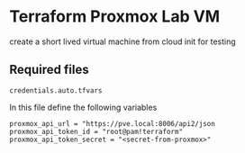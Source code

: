 # Terraform Proxmox Lab VM
create a short lived virtual machine from cloud init for testing

## Required files
`credentials.auto.tfvars`

In this file define the following variables
```
proxmox_api_url = "https://pve.local:8006/api2/json
proxmox_api_token_id = "root@pam!terraform"
proxmox_api_token_secret = "<secret-from-proxmox>"
```
